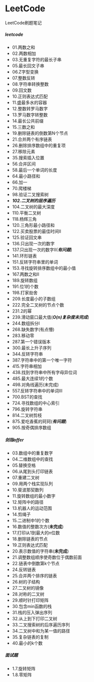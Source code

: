# LeetCode
LeetCode刷题笔记

##### leetcode
- 01.两数之和
- 02.两数相加
- 03.无重复字符的最长子串 
- 05.最长回文子串
- 06.Z字型变换
- 07.整数反转
- 08.字符串转换整数
- 09.回文数
- 10.正则表达式匹配
- 11.盛最多水的容器
- 12.整数转罗马数字
- 13.罗马数字转整数
- 14.最长公共前缀
- 15.三数之和
- 19.删除链表的倒数第N个节点
- 21.合并两个有序链表
- 26.删除排序数组中的重复项
- 27.移除元素
- 35.搜索插入位置
- 56.合并区间
- 58.最后一个单词的长度
- 64.最小路径和
- 66.加一
- 70.爬楼梯
- 98.验证二叉搜索树
- ***102.二叉树的层序遍历***
- 104.二叉树的最大深度
- 110.平衡二叉树
- 118.杨辉三角
- 120.三角形最小路径和
- 122.买卖股票的最佳时间II
- 125.验证回文串
- 136.只出现一次的数字
- 137.只出现一次的数字II(***有问题***)
- 141.环形链表
- 151.反转字符串里的单词
- 153.寻找旋转排序数组中的最小值
- 167.两数之和II
- 189.旋转数组
- 191.位1的个数
- 198.打家劫舍
- 209.长度最小的子数组
- 222.完全二叉树的节点个数
- 231.2的幂
- 239.滑动窗口最大值(***O(n)复杂度未完成***)
- 244.数组拆分I
- 268.缺失数字(有点懵)
- 283.移动零
- 287.第一个错误版本
- 300.最长上升子序列
- 344.反转字符串
- 387.字符串中的第一个唯一字符
- 415.字符串相加
- 438.找到字符串中所有字母异位词
- 485.最大连续1的个数
- 498.对角线遍历(未完成)
- 557.反转字符串中的单词III
- 700.BST的查找
- 724.寻找数组的中心索引
- 796.旋转字符串
- 814.二叉树剪枝
- 875.爱吃香蕉的珂珂(***有问题***)
- 905.按奇偶排序数组

##### 剑指offer
- 03.数组中的重复数字
- 04.二维数组中的查找
- 05.替换空格
- 06.从尾到头打印链表
- 07.重建二叉树
- 09.用两个栈实现队列
- 10.斐波那契数列
- 11.旋转数组的最小数字
- 12.矩阵中的路径
- 13.机器人的运动范围
- 14.剪绳子
- 15.二进制中1的个数
- 16.数值的整数次方(**未完成**)
- 17.打印从1到最大的n位数
- 18.删除链表的节点
- 19.正则表达式匹配
- 20.表示数值的字符串(**未完成**)
- 21.调整数组顺序使奇数位于偶数前面
- 22.链表中倒数第k个节点
- 24.反转链表
- 25.合并两个排序的链表
- 26.树的子结构
- 27.二叉树的镜像
- 28.对称的二叉树
- 29.顺时针打印矩阵
- 30.包含min函数的栈
- 31.栈的压入弹出序列
- 32.从上到下打印二叉树
- 33.二叉搜索树的后序遍历序列
- 34.二叉树中和为某一值的路径
- 35.复杂链表的复制
- 40.最小的k个数

##### 面试题
- 1.7.旋转矩阵
- 1.8.零矩阵